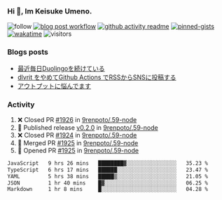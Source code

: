 ### Hi 👋, Im Keisuke Umeno.

<!--
**9renpoto/9renpoto** is a ✨ _special_ ✨ repository because its `README.md` (this file) appears on your GitHub profile.

Here are some ideas to get you started:

- 🔭 I’m currently working on ...
- 🌱 I’m currently learning ...
- 👯 I’m looking to collaborate on ...
- 🤔 I’m looking for help with ...
- 💬 Ask me about ...
- 📫 How to reach me: ...
- 😄 Pronouns: ...
- ⚡ Fun fact: ...
-->

![follow](https://img.shields.io/github/followers/9renpoto?label=Follow&style=social)
[![blog post workflow](https://github.com/9renpoto/9renpoto/actions/workflows/blog.yml/badge.svg)](https://github.com/9renpoto/9renpoto/actions/workflows/blog.yml)
[![github activity readme](https://github.com/9renpoto/9renpoto/actions/workflows/activity.yml/badge.svg)](https://github.com/9renpoto/9renpoto/actions/workflows/activity.yml)
[![pinned-gists](https://github.com/9renpoto/9renpoto/actions/workflows/pin-gist.yml/badge.svg)](https://github.com/9renpoto/9renpoto/actions/workflows/pin-gist.yml)
[![wakatime](https://github.com/9renpoto/9renpoto/actions/workflows/waka-readme-status.yml/badge.svg)](https://github.com/9renpoto/9renpoto/actions/workflows/waka-readme-status.yml)
![visitors](https://komarev.com/ghpvc/?username=9renpoto&label=Profile%20views&color=0e75b6&style=flat)

### Blogs posts

<!-- BLOG-POST-LIST:START -->
- [最近毎日Duolingoを続けている](https://9renpoto.win/entry/2023/12/05/duolingo)
- [dlvrit をやめてGithub Actions でRSSからSNSに投稿する](https://9renpoto.win/entry/2023/11/12/dlvrit-to-gh-actions)
- [アウトプットに悩んでます](https://9renpoto.win/entry/2023/11/11/technology-to-limit-input)
<!-- BLOG-POST-LIST:END -->

### Activity

<!--START_SECTION:activity-->
1. ❌ Closed PR [#1926](https://github.com/9renpoto/.59-node/pull/1926) in [9renpoto/.59-node](https://github.com/9renpoto/.59-node)
2. 🚀 Published release [v0.2.0](https://github.com/9renpoto/.59-node/releases/tag/v0.2.0) in [9renpoto/.59-node](https://github.com/9renpoto/.59-node)
3. ❌ Closed PR [#1924](https://github.com/9renpoto/.59-node/pull/1924) in [9renpoto/.59-node](https://github.com/9renpoto/.59-node)
4. 🎉 Merged PR [#1925](https://github.com/9renpoto/.59-node/pull/1925) in [9renpoto/.59-node](https://github.com/9renpoto/.59-node)
5. 💪 Opened PR [#1925](https://github.com/9renpoto/.59-node/pull/1925) in [9renpoto/.59-node](https://github.com/9renpoto/.59-node)
<!--END_SECTION:activity-->

<!--START_SECTION:waka-->

```txt
JavaScript   9 hrs 26 mins   ████████▓░░░░░░░░░░░░░░░░   35.23 %
TypeScript   6 hrs 17 mins   ██████░░░░░░░░░░░░░░░░░░░   23.47 %
YAML         5 hrs 38 mins   █████▒░░░░░░░░░░░░░░░░░░░   21.05 %
JSON         1 hr 40 mins    █▓░░░░░░░░░░░░░░░░░░░░░░░   06.25 %
Markdown     1 hr 8 mins     █░░░░░░░░░░░░░░░░░░░░░░░░   04.28 %
```

<!--END_SECTION:waka-->
